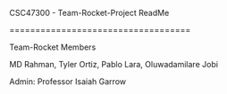 CSC47300 - Team-Rocket-Project ReadMe

===================================

Team-Rocket Members

MD Rahman, Tyler Ortiz, Pablo Lara, Oluwadamilare Jobi

Admin: Professor Isaiah Garrow
